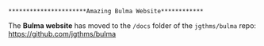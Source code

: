     **********************Amazing Bulma Website************

The **Bulma website** has moved to the `/docs` folder of the `jgthms/bulma` repo:  
https://github.com/jgthms/bulma
